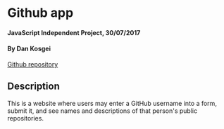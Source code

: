 # Github app

#### JavaScript Independent Project, 30/07/2017

#### By **Dan Kosgei**

[Github repository](https://github.com/DanKosgei/github-search)

## Description

This is a website where users may enter a GitHub username into a form, submit it, and see names and descriptions of that person's public repositories.
